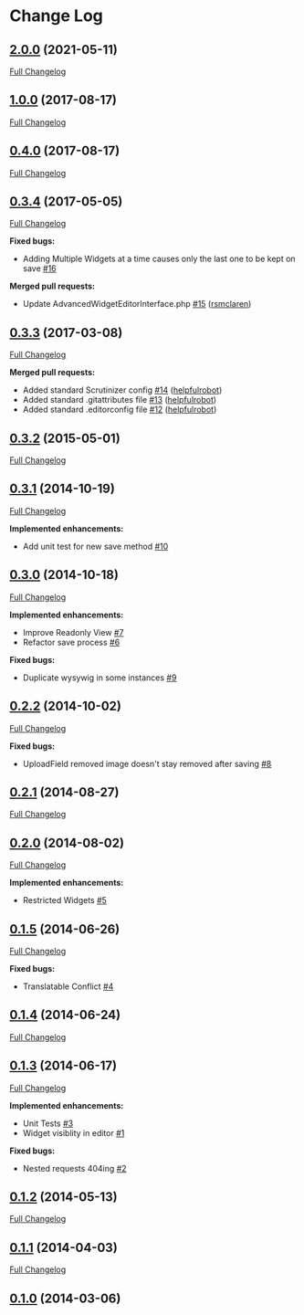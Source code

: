 # Change Log

## [2.0.0](https://github.com/UndefinedOffset/silverstripe-advancedwidgeteditor/tree/2.0.0) (2021-05-11)
[Full Changelog](https://github.com/UndefinedOffset/silverstripe-advancedwidgeteditor/compare/1.0.0...2.0.0)

## [1.0.0](https://github.com/UndefinedOffset/silverstripe-advancedwidgeteditor/tree/1.0.0) (2017-08-17)
[Full Changelog](https://github.com/UndefinedOffset/silverstripe-advancedwidgeteditor/compare/0.4.0...1.0.0)

## [0.4.0](https://github.com/UndefinedOffset/silverstripe-advancedwidgeteditor/tree/0.4.0) (2017-08-17)
[Full Changelog](https://github.com/UndefinedOffset/silverstripe-advancedwidgeteditor/compare/0.3.1...0.4.0)

## [0.3.4](https://github.com/UndefinedOffset/silverstripe-advancedwidgeteditor/tree/0.3.4) (2017-05-05)
[Full Changelog](https://github.com/UndefinedOffset/silverstripe-advancedwidgeteditor/compare/0.3.3...0.3.4)

**Fixed bugs:**

- Adding Multiple Widgets at a time causes only the last one to be kept on save [\#16](https://github.com/UndefinedOffset/silverstripe-advancedwidgeteditor/issues/16)

**Merged pull requests:**

- Update AdvancedWidgetEditorInterface.php [\#15](https://github.com/UndefinedOffset/silverstripe-advancedwidgeteditor/pull/15) ([rsmclaren](https://github.com/rsmclaren))

## [0.3.3](https://github.com/UndefinedOffset/silverstripe-advancedwidgeteditor/tree/0.3.3) (2017-03-08)
[Full Changelog](https://github.com/UndefinedOffset/silverstripe-advancedwidgeteditor/compare/0.3.2...0.3.3)

**Merged pull requests:**

- Added standard Scrutinizer config [\#14](https://github.com/UndefinedOffset/silverstripe-advancedwidgeteditor/pull/14) ([helpfulrobot](https://github.com/helpfulrobot))
- Added standard .gitattributes file [\#13](https://github.com/UndefinedOffset/silverstripe-advancedwidgeteditor/pull/13) ([helpfulrobot](https://github.com/helpfulrobot))
- Added standard .editorconfig file [\#12](https://github.com/UndefinedOffset/silverstripe-advancedwidgeteditor/pull/12) ([helpfulrobot](https://github.com/helpfulrobot))

## [0.3.2](https://github.com/UndefinedOffset/silverstripe-advancedwidgeteditor/tree/0.3.2) (2015-05-01)
[Full Changelog](https://github.com/UndefinedOffset/silverstripe-advancedwidgeteditor/compare/0.3.1...0.3.2)

## [0.3.1](https://github.com/UndefinedOffset/silverstripe-advancedwidgeteditor/tree/0.3.1) (2014-10-19)
[Full Changelog](https://github.com/UndefinedOffset/silverstripe-advancedwidgeteditor/compare/0.3.0...0.3.1)

**Implemented enhancements:**

- Add unit test for new save method [\#10](https://github.com/UndefinedOffset/silverstripe-advancedwidgeteditor/issues/10)

## [0.3.0](https://github.com/UndefinedOffset/silverstripe-advancedwidgeteditor/tree/0.3.0) (2014-10-18)
[Full Changelog](https://github.com/UndefinedOffset/silverstripe-advancedwidgeteditor/compare/0.2.2...0.3.0)

**Implemented enhancements:**

- Improve Readonly View [\#7](https://github.com/UndefinedOffset/silverstripe-advancedwidgeteditor/issues/7)
- Refactor save process [\#6](https://github.com/UndefinedOffset/silverstripe-advancedwidgeteditor/issues/6)

**Fixed bugs:**

- Duplicate wysywig in some instances [\#9](https://github.com/UndefinedOffset/silverstripe-advancedwidgeteditor/issues/9)

## [0.2.2](https://github.com/UndefinedOffset/silverstripe-advancedwidgeteditor/tree/0.2.2) (2014-10-02)
[Full Changelog](https://github.com/UndefinedOffset/silverstripe-advancedwidgeteditor/compare/0.2.1...0.2.2)

**Fixed bugs:**

- UploadField removed image doesn't stay removed after saving [\#8](https://github.com/UndefinedOffset/silverstripe-advancedwidgeteditor/issues/8)

## [0.2.1](https://github.com/UndefinedOffset/silverstripe-advancedwidgeteditor/tree/0.2.1) (2014-08-27)
[Full Changelog](https://github.com/UndefinedOffset/silverstripe-advancedwidgeteditor/compare/0.2.0...0.2.1)

## [0.2.0](https://github.com/UndefinedOffset/silverstripe-advancedwidgeteditor/tree/0.2.0) (2014-08-02)
[Full Changelog](https://github.com/UndefinedOffset/silverstripe-advancedwidgeteditor/compare/0.1.5...0.2.0)

**Implemented enhancements:**

- Restricted Widgets [\#5](https://github.com/UndefinedOffset/silverstripe-advancedwidgeteditor/issues/5)

## [0.1.5](https://github.com/UndefinedOffset/silverstripe-advancedwidgeteditor/tree/0.1.5) (2014-06-26)
[Full Changelog](https://github.com/UndefinedOffset/silverstripe-advancedwidgeteditor/compare/0.1.4...0.1.5)

**Fixed bugs:**

- Translatable Conflict [\#4](https://github.com/UndefinedOffset/silverstripe-advancedwidgeteditor/issues/4)

## [0.1.4](https://github.com/UndefinedOffset/silverstripe-advancedwidgeteditor/tree/0.1.4) (2014-06-24)
[Full Changelog](https://github.com/UndefinedOffset/silverstripe-advancedwidgeteditor/compare/0.1.3...0.1.4)

## [0.1.3](https://github.com/UndefinedOffset/silverstripe-advancedwidgeteditor/tree/0.1.3) (2014-06-17)
[Full Changelog](https://github.com/UndefinedOffset/silverstripe-advancedwidgeteditor/compare/0.1.2...0.1.3)

**Implemented enhancements:**

- Unit Tests [\#3](https://github.com/UndefinedOffset/silverstripe-advancedwidgeteditor/issues/3)
- Widget visiblity in editor [\#1](https://github.com/UndefinedOffset/silverstripe-advancedwidgeteditor/issues/1)

**Fixed bugs:**

- Nested requests 404ing [\#2](https://github.com/UndefinedOffset/silverstripe-advancedwidgeteditor/issues/2)

## [0.1.2](https://github.com/UndefinedOffset/silverstripe-advancedwidgeteditor/tree/0.1.2) (2014-05-13)
[Full Changelog](https://github.com/UndefinedOffset/silverstripe-advancedwidgeteditor/compare/0.1.1...0.1.2)

## [0.1.1](https://github.com/UndefinedOffset/silverstripe-advancedwidgeteditor/tree/0.1.1) (2014-04-03)
[Full Changelog](https://github.com/UndefinedOffset/silverstripe-advancedwidgeteditor/compare/0.1.0...0.1.1)

## [0.1.0](https://github.com/UndefinedOffset/silverstripe-advancedwidgeteditor/tree/0.1.0) (2014-03-06)
